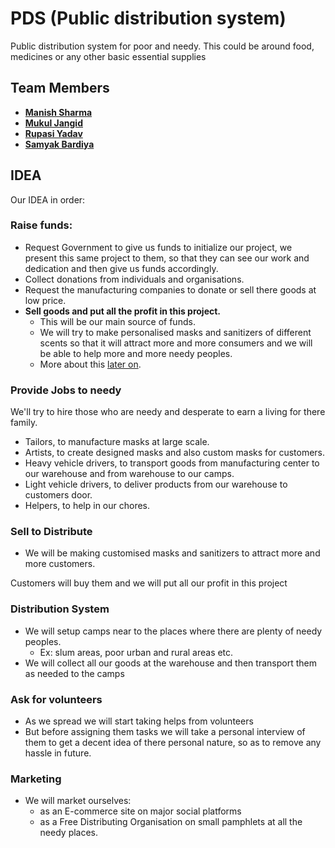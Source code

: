 # PDS (Public distribution system)

Public distribution system for poor and needy. This could be around food, medicines or any other basic essential supplies

## Team Members

- [**Manish Sharma**](https://www.linkedin.com/in/manish-sharma-7879551a4)
- [**Mukul Jangid**](https://www.linkedin.com/in/mukul-jangid-573a4a18b)
- [**Rupasi Yadav**](https://www.linkedin.com/in/rupasi-yadav-1941471a4)
- [**Samyak Bardiya**](https://www.linkedin.com/in/samyak039/)


## IDEA

Our IDEA in order:

### Raise funds:

- Request Government to give us funds to initialize our project, we present this same project to
  them, so that they can see our work and dedication and then give us funds accordingly.
- Collect donations from individuals and organisations.
- Request the manufacturing companies to donate or sell there goods at low price.
- **Sell goods and put all the profit in this project.**
    - This will be our main source of funds.
    - We will try to make personalised masks and sanitizers of different scents so that it will
      attract more and more consumers and we will be able to help more and more needy peoples.
    - More about this [later on](#sell-to-distribute).

### Provide Jobs to needy

We'll try to hire those who are needy and desperate to earn a living for there family.

- Tailors, to manufacture masks at large scale.
- Artists, to create designed masks and also custom masks for customers.
- Heavy vehicle drivers, to transport goods from manufacturing center to our warehouse and
  from warehouse to our camps.
- Light vehicle drivers, to deliver products from our warehouse to customers door.
- Helpers, to help in our chores.

### Sell to Distribute
<!-- TODO: iski heading ka kuch idea do, thoda catchy hona chahiya -->

- We will be making customised masks and sanitizers to attract more and more customers.

Customers will buy them and we will put all our profit in this project

### Distribution System

- We will setup camps near to the places where there are plenty of needy peoples.
    - Ex: slum areas, poor urban and rural areas etc.
- We will collect all our goods at the warehouse and then transport them as needed to the camps
<!-- TODO: more points in this section -->

### Ask for volunteers

- As we spread we will start taking helps from volunteers
- But before assigning them tasks we will take a personal interview of them to get a decent idea of
  there personal nature, so as to remove any hassle in future.

### Marketing

- We will market ourselves:
    - as an E-commerce site on major social platforms
    - as a Free Distributing Organisation on small pamphlets at all the needy places.
